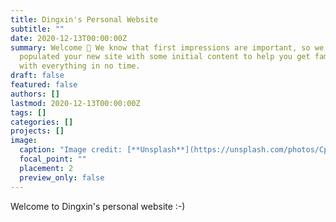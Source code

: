 ```yaml
---
title: Dingxin's Personal Website
subtitle: ""
date: 2020-12-13T00:00:00Z
summary: Welcome 👋 We know that first impressions are important, so we've
  populated your new site with some initial content to help you get familiar
  with everything in no time.
draft: false
featured: false
authors: []
lastmod: 2020-12-13T00:00:00Z
tags: []
categories: []
projects: []
image:
  caption: "Image credit: [**Unsplash**](https://unsplash.com/photos/CpkOjOcXdUY)"
  focal_point: ""
  placement: 2
  preview_only: false
---
```

Welcome to Dingxin's personal website :-)
